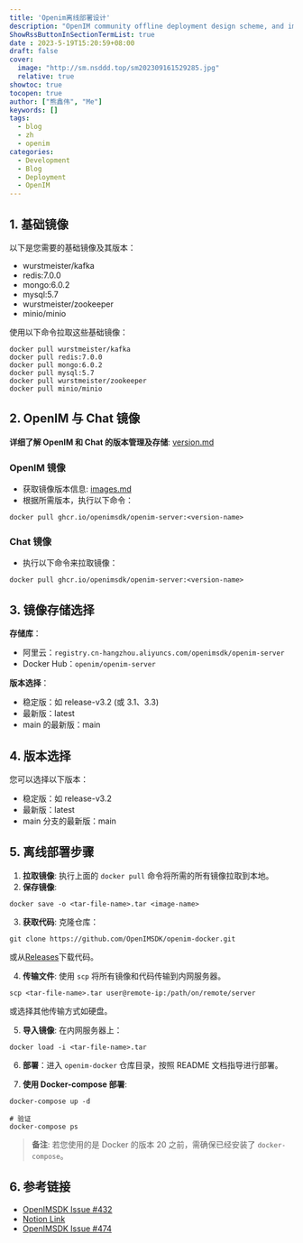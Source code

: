 ```yaml
---
title: 'Openim离线部署设计'
description: "OpenIM community offline deployment design scheme, and implementation scheme"
ShowRssButtonInSectionTermList: true
date : 2023-5-19T15:20:59+08:00
draft: false
cover:
  image: "http://sm.nsddd.top/sm202309161529285.jpg"
  relative: true
showtoc: true
tocopen: true
author: ["熊鑫伟", "Me"]
keywords: []
tags:
  - blog
  - zh
  - openim
categories:
  - Development
  - Blog
  - Deployment
  - OpenIM
---
```


## 1. 基础镜像

以下是您需要的基础镜像及其版本：

- wurstmeister/kafka
- redis:7.0.0
- mongo:6.0.2
- mysql:5.7
- wurstmeister/zookeeper
- minio/minio

使用以下命令拉取这些基础镜像：

```
docker pull wurstmeister/kafka
docker pull redis:7.0.0
docker pull mongo:6.0.2
docker pull mysql:5.7
docker pull wurstmeister/zookeeper
docker pull minio/minio
```

## 2. OpenIM 与 Chat 镜像

**详细了解 OpenIM 和 Chat 的版本管理及存储**: [version.md](https://github.com/OpenIMSDK/Open-IM-Server/blob/main/docs/conversions/version.md)

### OpenIM 镜像

- 获取镜像版本信息: [images.md](https://github.com/OpenIMSDK/Open-IM-Server/blob/main/docs/conversions/images.md)
- 根据所需版本，执行以下命令：

```
docker pull ghcr.io/openimsdk/openim-server:<version-name>
```

### Chat 镜像

- 执行以下命令来拉取镜像：

```
docker pull ghcr.io/openimsdk/openim-server:<version-name>
```

## 3. 镜像存储选择

**存储库**：

- 阿里云：`registry.cn-hangzhou.aliyuncs.com/openimsdk/openim-server`
- Docker Hub：`openim/openim-server`

**版本选择**：

- 稳定版：如 release-v3.2 (或 3.1、3.3)
- 最新版：latest
- main 的最新版：main



## 4. 版本选择

您可以选择以下版本：

- 稳定版：如 release-v3.2
- 最新版：latest
- main 分支的最新版：main

## 5. 离线部署步骤

1. **拉取镜像**: 执行上面的 `docker pull` 命令将所需的所有镜像拉取到本地。
2. **保存镜像**:

```
docker save -o <tar-file-name>.tar <image-name>
```

3. **获取代码**: 克隆仓库：

```
git clone https://github.com/OpenIMSDK/openim-docker.git
```

或从[Releases](https://github.com/OpenIMSDK/openim-docker/releases/)下载代码。

4. **传输文件**: 使用 `scp` 将所有镜像和代码传输到内网服务器。

```
scp <tar-file-name>.tar user@remote-ip:/path/on/remote/server
```

或选择其他传输方式如硬盘。

5. **导入镜像**: 在内网服务器上：

```
docker load -i <tar-file-name>.tar
```

6. **部署**：进入 `openim-docker` 仓库目录，按照 README 文档指导进行部署。

7. **使用 Docker-compose 部署**:

```
docker-compose up -d

# 验证
docker-compose ps
```

> **备注**: 若您使用的是 Docker 的版本 20 之前，需确保已经安装了 `docker-compose`。

## 6. 参考链接

- [OpenIMSDK Issue #432](https://github.com/OpenIMSDK/Open-IM-Server/issues/432)
- [Notion Link](https://nsddd.notion.site/435ee747c0bc44048da9300a2d745ad3?pvs=25)
- [OpenIMSDK Issue #474](https://github.com/OpenIMSDK/Open-IM-Server/issues/474)
